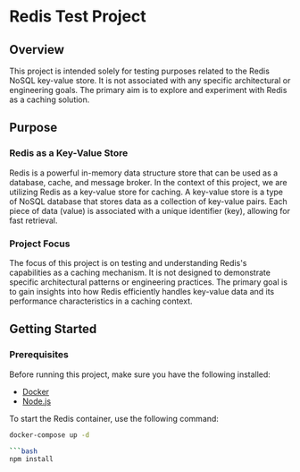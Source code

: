 # Redis Test Project

## Overview

This project is intended solely for testing purposes related to the Redis NoSQL key-value store. It is not associated with any specific architectural or engineering goals. The primary aim is to explore and experiment with Redis as a caching solution.

## Purpose

### Redis as a Key-Value Store

Redis is a powerful in-memory data structure store that can be used as a database, cache, and message broker. In the context of this project, we are utilizing Redis as a key-value store for caching. A key-value store is a type of NoSQL database that stores data as a collection of key-value pairs. Each piece of data (value) is associated with a unique identifier (key), allowing for fast retrieval.

### Project Focus

The focus of this project is on testing and understanding Redis's capabilities as a caching mechanism. It is not designed to demonstrate specific architectural patterns or engineering practices. The primary goal is to gain insights into how Redis efficiently handles key-value data and its performance characteristics in a caching context.

## Getting Started

### Prerequisites

Before running this project, make sure you have the following installed:

- [Docker](https://www.docker.com/)
- [Node.js](https://nodejs.org/)

To start the Redis container, use the following command:

```bash
docker-compose up -d

```bash
npm install
